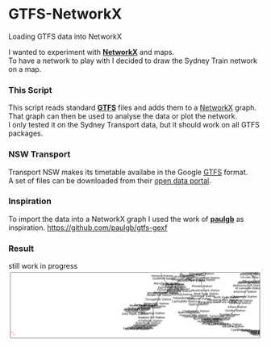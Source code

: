 # GTFS-NetworkX
Loading GTFS data into NetworkX

I wanted to experiment with **[NetworkX]** and maps.<br>
To have a network to play with I decided to draw the Sydney Train network on a map.

### This Script
This script reads standard **[GTFS]** files and adds them to a [NetworkX] graph.<br>
That graph can then be used to analyse the data or plot the network. <BR>
I only tested it on the Sydney Transport data, but it should work on all GTFS packages.

### NSW Transport
Transport NSW makes its timetable availabe in the Google [GTFS] format.<br>
A set of files can be downloaded from their [open data portal].

### Inspiration
To import the data into a NetworkX graph I used the work of **[paulgb]** as inspiration.
https://github.com/paulgb/gtfs-gexf

### Result
still work in progress
![Map of the Network](./images/map-plot.png)



[GTFS]: https://developers.google.com/transit/gtfs/reference/
[open data portal]:https://opendata.transport.nsw.gov.au/
[paulgb]:https://github.com/paulgb/
[NetworkX]:https://networkx.github.io/
